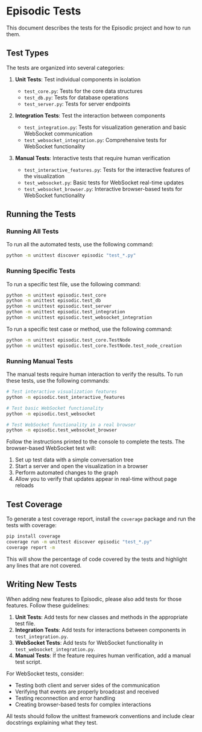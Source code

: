 # Episodic Tests

This document describes the tests for the Episodic project and how to run them.

## Test Types

The tests are organized into several categories:

1. **Unit Tests**: Test individual components in isolation
   - `test_core.py`: Tests for the core data structures
   - `test_db.py`: Tests for database operations
   - `test_server.py`: Tests for server endpoints

2. **Integration Tests**: Test the interaction between components
   - `test_integration.py`: Tests for visualization generation and basic WebSocket communication
   - `test_websocket_integration.py`: Comprehensive tests for WebSocket functionality

3. **Manual Tests**: Interactive tests that require human verification
   - `test_interactive_features.py`: Tests for the interactive features of the visualization
   - `test_websocket.py`: Basic tests for WebSocket real-time updates
   - `test_websocket_browser.py`: Interactive browser-based tests for WebSocket functionality

## Running the Tests

### Running All Tests

To run all the automated tests, use the following command:

```bash
python -m unittest discover episodic "test_*.py"
```

### Running Specific Tests

To run a specific test file, use the following command:

```bash
python -m unittest episodic.test_core
python -m unittest episodic.test_db
python -m unittest episodic.test_server
python -m unittest episodic.test_integration
python -m unittest episodic.test_websocket_integration
```

To run a specific test case or method, use the following command:

```bash
python -m unittest episodic.test_core.TestNode
python -m unittest episodic.test_core.TestNode.test_node_creation
```

### Running Manual Tests

The manual tests require human interaction to verify the results. To run these tests, use the following commands:

```bash
# Test interactive visualization features
python -m episodic.test_interactive_features

# Test basic WebSocket functionality
python -m episodic.test_websocket

# Test WebSocket functionality in a real browser
python -m episodic.test_websocket_browser
```

Follow the instructions printed to the console to complete the tests. The browser-based WebSocket test will:
1. Set up test data with a simple conversation tree
2. Start a server and open the visualization in a browser
3. Perform automated changes to the graph
4. Allow you to verify that updates appear in real-time without page reloads

## Test Coverage

To generate a test coverage report, install the `coverage` package and run the tests with coverage:

```bash
pip install coverage
coverage run -m unittest discover episodic "test_*.py"
coverage report -m
```

This will show the percentage of code covered by the tests and highlight any lines that are not covered.

## Writing New Tests

When adding new features to Episodic, please also add tests for those features. Follow these guidelines:

1. **Unit Tests**: Add tests for new classes and methods in the appropriate test file.
2. **Integration Tests**: Add tests for interactions between components in `test_integration.py`.
3. **WebSocket Tests**: Add tests for WebSocket functionality in `test_websocket_integration.py`.
4. **Manual Tests**: If the feature requires human verification, add a manual test script.

For WebSocket tests, consider:
- Testing both client and server sides of the communication
- Verifying that events are properly broadcast and received
- Testing reconnection and error handling
- Creating browser-based tests for complex interactions

All tests should follow the unittest framework conventions and include clear docstrings explaining what they test.
